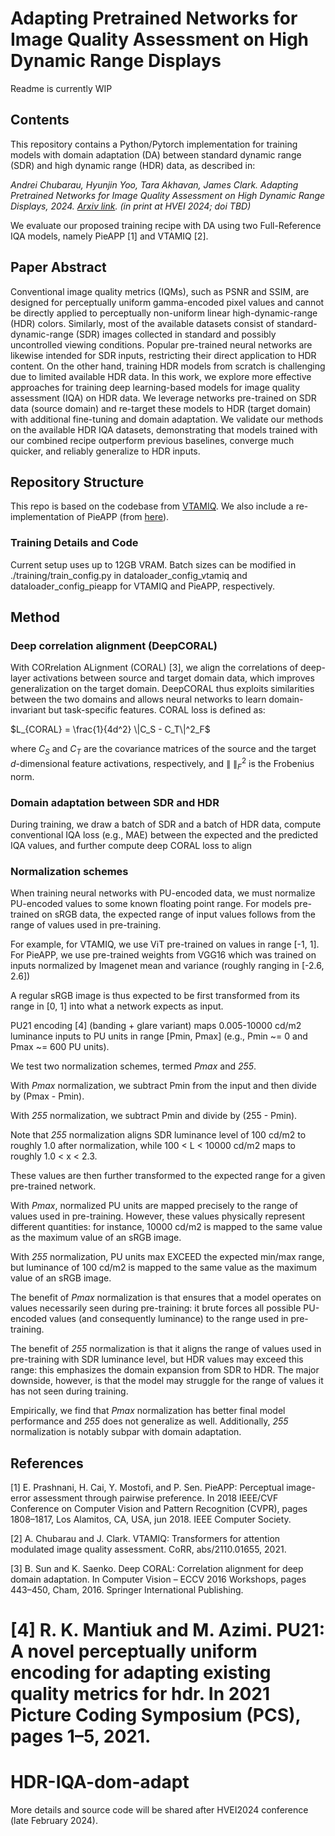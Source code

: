 # Adapting Pretrained Networks for Image Quality Assessment on High Dynamic Range Displays

Readme is currently WIP

## Contents

This repository contains a Python/Pytorch implementation for training models with domain adaptation (DA) 
between standard dynamic range (SDR) and high dynamic range (HDR) data, as  described in:

<i> Andrei Chubarau, Hyunjin Yoo, Tara Akhavan, James Clark. 
Adapting Pretrained Networks for Image Quality Assessment on High Dynamic Range Displays, 2024.
<a href="https://arxiv.org/abs/2405.00670">Arxiv link</a>. (in print at HVEI 2024; doi TBD)
</i>

We evaluate our proposed training recipe with DA using two Full-Reference IQA models, namely PieAPP [1] and VTAMIQ [2].

## Paper Abstract

Conventional image quality metrics (IQMs), such as PSNR and SSIM, are designed for perceptually uniform gamma-encoded 
pixel values and cannot be directly applied to perceptually non-uniform linear high-dynamic-range (HDR) colors. 
Similarly, most of the available datasets consist of standard-dynamic-range (SDR) images collected in standard and 
possibly uncontrolled viewing conditions. Popular pre-trained neural networks are likewise intended for SDR inputs, 
restricting their direct application to HDR content. On the other hand, training HDR models from scratch is challenging 
due to limited available HDR data. In this work, we explore more effective approaches for training deep learning-based 
models for image quality assessment (IQA) on HDR data. We leverage networks pre-trained on SDR data (source domain) and 
re-target these models to HDR (target domain) with additional fine-tuning and domain adaptation. We validate our 
methods on the available HDR IQA datasets, demonstrating that models trained with our combined recipe outperform 
previous baselines, converge much quicker, and reliably generalize to HDR inputs.

## Repository Structure

This repo is based on the codebase from <a href="https://github.com/ch-andrei/VTAMIQ">VTAMIQ</a>.
We also include a re-implementation of PieAPP (from <a href="https://github.com/gfxdisp/pu_pieapp">here</a>).

### Training Details and Code

Current setup uses up to 12GB VRAM.
Batch sizes can be modified in ./training/train_config.py in dataloader_config_vtamiq and dataloader_config_pieapp for 
VTAMIQ and PieAPP, respectively.

## Method

### Deep correlation alignment (DeepCORAL)

With CORrelation ALignment (CORAL) [3], we align the correlations of deep-layer activations between source and target 
domain data, which improves generalization on the target domain. DeepCORAL thus exploits similarities between the two 
domains and allows neural networks to learn domain-invariant but task-specific features. CORAL loss is defined as:

$`L_{CORAL} = \frac{1}{4d^2} \|C_S - C_T\|^2_F`$

where $`C_S`$ and $`C_T`$ are the covariance matrices of the source and the target $`d`$-dimensional feature activations, 
respectively, and $`\|\ \|^2_F`$ is the Frobenius norm.

### Domain adaptation between SDR and HDR

During training, we draw a batch of SDR and a batch of HDR data, compute conventional IQA loss (e.g., MAE) between 
the expected and the predicted IQA values, and further compute deep CORAL loss to align  

### Normalization schemes

When training neural networks with PU-encoded data, we must normalize PU-encoded values to some known floating 
point range. For models pre-trained on sRGB data, the expected range of input values follows from the range of values 
used in pre-training.

For example, for VTAMIQ, we use ViT pre-trained on values in range [-1, 1]. For PieAPP, we use pre-trained weights from
VGG16 which was trained on inputs normalized by Imagenet mean and variance (roughly ranging in [-2.6, 2.6]) 

A regular sRGB image is thus expected to be first transformed from its range in [0, 1] into what a network expects 
as input.

PU21 encoding [4] (banding + glare variant) maps 0.005-10000 cd/m2 luminance inputs to PU units in range [Pmin, Pmax] 
(e.g., Pmin ~= 0 and Pmax ~= 600 PU units).

We test two normalization schemes, termed _Pmax_ and _255_.

With _Pmax_ normalization, we subtract Pmin from the input and then divide by (Pmax - Pmin).

With _255_ normalization, we subtract Pmin and divide by (255 - Pmin). 

Note that _255_ normalization aligns SDR luminance level of 100 cd/m2 to roughly 1.0 after normalization, 
while 100 < L < 10000 cd/m2 maps to roughly 1.0 < x < 2.3.

These values are then further transformed to the expected range for a given pre-trained network.

With _Pmax_, normalized PU units are mapped precisely to the range of values used in pre-training. 
However, these values physically represent different quantities: 
for instance, 10000 cd/m2 is mapped to the same value as the maximum value of an sRGB image.

With _255_ normalization, PU units max EXCEED the expected min/max range, but luminance of 100 cd/m2 is mapped to
the same value as the maximum value of an sRGB image.

The benefit of _Pmax_ normalization is that ensures that a model operates on values necessarily seen during 
pre-training: it brute forces all possible PU-encoded values (and consequently luminance) to the range used 
in pre-training. 

The benefit of _255_ normalization is that it aligns the range of values used in pre-training with SDR luminance level,
but HDR values may exceed this range: this emphasizes the domain expansion from SDR to HDR. 
The major downside, however, is that the model may struggle for the range of values it has not seen during training.

Empirically, we find that _Pmax_ normalization has better final model performance and _255_ does not generalize as well.
Additionally, _255_ normalization is notably subpar with domain adaptation.

## References

[1] E. Prashnani, H. Cai, Y. Mostofi, and P. Sen. PieAPP: Perceptual image-error assessment through pairwise 
preference. In 2018 IEEE/CVF Conference on Computer Vision and Pattern Recognition 
(CVPR), pages 1808–1817, Los Alamitos, CA, USA, jun 2018. IEEE Computer Society.

[2] A. Chubarau and J. Clark. VTAMIQ: Transformers for attention modulated image quality assessment. 
CoRR, abs/2110.01655, 2021.

[3] B. Sun and K. Saenko. Deep CORAL: Correlation alignment for deep domain adaptation. 
In Computer Vision – ECCV 2016 Workshops, pages 443–450, Cham, 2016. Springer International Publishing.

[4] R. K. Mantiuk and M. Azimi. PU21: A novel perceptually uniform encoding for adapting existing quality metrics for 
hdr. In 2021 Picture Coding Symposium (PCS), pages 1–5, 2021.
=======
# HDR-IQA-dom-adapt

More details and source code will be shared after HVEI2024 conference (late February 2024).
